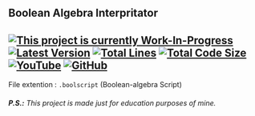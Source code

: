 Boolean Algebra Interpritator
---
[![This project is currently Work-In-Progress](https://img.shields.io/badge/Status-WIP-orange?style=flat-square)](https://img.shields.io/badge/Status-WIP-orange?style=flat-square)
[![Latest Version](https://img.shields.io/github/package-json/v/SuperNeon4ik/BooleanAlgebraInterpritator?label=Latest%20Version&style=flat-square)](https://img.shields.io/github/package-json/v/SuperNeon4ik/BooleanAlgebraInterpritator?label=Latest%20Version&style=flat-square)
[![Total Lines](https://img.shields.io/tokei/lines/github/SuperNeon4ik/BooleanAlgebraInterpritator?label=Total%20Lines&style=flat-square)](https://img.shields.io/tokei/lines/github/SuperNeon4ik/BooleanAlgebraInterpritator?label=Total%20Lines&style=flat-square)
[![Total Code Size](https://img.shields.io/github/languages/code-size/SuperNeon4ik/BooleanAlgebraInterpritator?label=Code%20Size&style=flat-square)](https://img.shields.io/github/languages/code-size/SuperNeon4ik/BooleanAlgebraInterpritator?label=Code%20Size&style=flat-square)
[![YouTube](https://img.shields.io/youtube/channel/subscribers/UCesTpB2QEv95GvMlA8cl41A?label=YouTube&style=flat-square)](https://www.youtube.com/channel/UCesTpB2QEv95GvMlA8cl41A?sub_confirmation=1)
[![GitHub](https://img.shields.io/github/followers/SuperNeon4ik?label=GitHub&style=flat-square)](https://github.com/SuperNeon4ik)
---
File extention : `.boolscript` (Boolean-algebra Script)

###### **P.S.:** This project is made just for education purposes of mine.